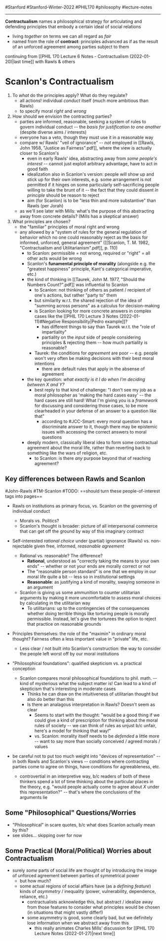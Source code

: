 #Stanford #Stanford-Winter-2022 #PHIL170 #philosophy #lecture-notes 
___
**Contractualism** names a philosophical strategy for articulating and defending principles that embody a certain ideal of social relations
- living *together* on terms we can all regard as *fair*
- named from the role of **contract**: principles advanced as if as the result of an unforced agreement among parties subject to them

continuing from [[PHIL 170 Lecture 6 Notes - Contractualism (2022-01-20)|last time]] with Rawls & others

# Scanlon's Contractualism
1. To *what* do the principles apply? What do they regulate?
	- all actions! individual *conduct* itself (much more ambitious than Rawls)
	- to specify moral *right* and *wrong*
2. How should we envision the contracting parties?
	- parties are informed, reasonable, seeking a system of rules to govern individual conduct -- the *basis for justification to one another* (despite diverse aims / interests)
	- everyone has a veto, though they must use it in a reasonable way
	- compare w/ Rawls' "veil of ignorance" -- *not* employed in [[Rawls, John 1958, "Justice as Fairness".pdf]], where the view is actually closer to Scanlon's
		- even in early Rawls' idea, abstracting away from *some people's interest* -- cannot just exploit arbitrary advantage, have to act in good faith
		- idealization also in Scanlon's version: people will show up and stick up for their own interests, e.g. some arrangement is not permitted if it hinges on some particularly self-sacrificing people willing to take the brunt of it -- the fact that they could dissent *in principle* should be reason to reject
		- aim (for Scanlon) is to be "less thin and more substantive" than Rawls (per Jorah)
	- as we'll see later with Mills: what's the purpose of this abstracting away from concrete details? (Mills has a skeptical answer)
3. What principles are chosen?
	- the "familiar" principles of moral right and wrong
	- any allowed by a "system of rules for the general regulation of behavior which no one could reasonably reject as the basis for informed, unforced, general agreement" ([[Scanlon, T. M. 1982, "Contractualism and Utilitarianism".pdf]], p. 110)
		- to Scanlon: permissible = not wrong, required or "right" = all other acts would be wrong
		- Scanlon's **funamental principle of morality** (alongside e.g. the "greatest happiness" principle, Kant's categorical imperative, etc.)
		- the kind of thinking in [[Taurek, John M. 1977, "Should the Numbers Count?".pdf]] was influential to Scanlon
			- to Scanlon: not thinking of others as patient / recipient of one's actions, but rather "party to" them
			- but similarity w.r.t. the shared rejection of the idea of "summing across persons" as a calculus for decision-making
			- is Scanlon looking for more concrete answers in complex cases like the [[PHIL 170 Lecture 3 Notes (2022-01-11)#Negative Responsibility|Pedro example]]?
				- has different things to say than Taurek w.r.t. the "role of impartiality"
				- partiality on the *input* side of people considering principles & rejecting them -- how much partiality is reasonable?
			- Taurek: the conditions for *agreement* are poor -- e.g. people won't very often be making decisions with their best moral intentions
				- there are default rules that apply in the absense of agreement
		- the key question: *what exactly is it I do when I'm deciding between $X$ and $Y$?*
			- best reply to that kind of challenge: "I don't see my job as a moral philosopher as 'making the hard cases easy' -- the hard cases are still hard! What I'm giving you is a *framework* for discussing and considering those cases, to be more clearheaded in your defense of an answer to a question like that"
				- according to #JCC-Smart: every moral question has a discriminate answer to it, though there may be epistemic issues with accessing the correct answers to moral questions
		- deeply modern, classically liberal idea to form some contractual agreement about the moral life, rather than reverting back to something like the wars of religion, etc.
			- to Scanlon: is there *any* purpose beyond that of reaching agreement?

## Key differences between Rawls and Scanlon
#John-Rawls #TM-Scanlon
#TODO: ==should turn these people-of-interest tags into pages==
- Rawls on institutions as primary focus, vs. Scanlon on the governing of individual conduct
	- Morals vs. Politics?
	- Scanlon's thought is broader: picture of all interpersonal commerce that can get off the ground by way of this imaginary contract
- Self-interested *rational choice* under (partial) ignorance (Rawls) vs. non-rejectable given free, informed, *reasonable agreement*
	- Rational vs. reasonable? The difference?
		- **Rational**, understood as "correctly taking the means to your own ends" -- whether or not your ends are morally correct or not
		- The "reasonable person standard" is one that we employ in our moral life quite a bit -- less so in institutional settings
		- **Reasonable**: as justifying a kind of morality, swaying someone in an argument
	- Scanlon is giving us some ammunition to counter utilitarian arguments by making it more uncomfortable to assess moral choices by calculating in the utilitarian way
		- To utilitarians: up to the contingencies of the consequences whether doing terrible things like torturing people is morally permissible. Instead, let's give the torturees the option to reject that practice on reasonable grounds
- Principles themselves: the role of the "maximin" in ordinary moral thought? Fairness often a less important value in "private" life, etc.
	- Less clear / not built into Scanlon's construction: the way to consider the people left worst off by our moral institutions
- "Philosophical foundations": qualified skepticism vs. a practical conception
	- Scanlon compares moral philosophical foundations to phil. math. -- kind of mysterious what the subject matter is! Can lead to a kind of skepticism that's interesting in moderate cases
		- Thinks he can draw on the intuitiveness of utilitarian thought but also do better than this
		- Is there an analagous interpretation in Rawls? Doesn't seem as clear
			- Seems to start with the thought: "would be a good thing if we could give a kind of prescription for thinking about the moral rules of society -- we can think of rules as unjust b/c unfair, here's a model for thinking that way!"
			- vs. Scanlon: morality itself needs to be *defended* a little more -- want to say more than socially conceived / agreed morals / values

- be careful not to put too much weight into "devices of representation" -- in both Rawls and Scanlon's views -- conditions where contracting parties come to agree on things, have conditions for agreeableness, etc.
	- controvertial in an interpretive way, b/c readers of both of these thinkers spend a lot of time thinking about the particular places in the theory, e.g. "would people actually come to agree about $X$ under this representation?" -- that's where the conclusions of the arguments lie

## Some "Philosophical" Questions/Worries
- "Philosophical" in scare quotes, b/c what does Scanlon actually mean by this?
- see slides... skipping over for now

## Some Practical (Moral/Political) Worries about Contractualism
- surely *some* parts of social life are thought of by introducing the image of unforced agreement between parties of symmetrical power
	- but how much?
	- some actual regions of social affairs have (as a *defining feature*) kinds of *asymmetry* / inequality (power, vulnerability, dependence, reliance, etc.)
		- contractualists acknowledge this, but abstract / idealize away from those features to consider what principles would be chosen (in situations that might vastly differ!)
		- some asymmetry is good, some clearly bad, but we definitely lose information when we abstract away from this
			- this really animates Charles Mills' discussion for [[PHIL 170 Lecture Notes (2022-01-27)|next time]]